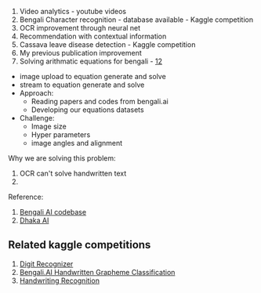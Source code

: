 1. Video analytics - youtube videos
2. Bengali Character recognition - database available - Kaggle competition
3. OCR improvement through neural net
4. Recommendation with contextual information
5. Cassava leave disease detection - Kaggle competition
6. My previous publication improvement
7. Solving arithmatic equations for bengali - [1](https://bengali.ai/datasets/)[2](https://bengali.ai/lesson/eda-part-1-getting-familiar-with-the-data/)
  - image upload to equation generate and solve
  - stream to equation generate and solve
  - Approach:
    - Reading papers and codes from bengali.ai
    - Developing our equations datasets
  - Challenge:
    - Image size
    - Hyper parameters
    - image angles and alignment
    
Why we are solving this problem:
1. OCR can't solve handwritten text
2. 
    
Reference:
1. [Bengali AI codebase](https://github.com/sammyamajumdar/bengaliAI/blob/master/Bangla_Classifier_FULL.ipynb)
2. [Dhaka AI](https://colab.research.google.com/drive/1pi4foPL7Cg0sA7_ri52yu5sd6zjTXU2m?usp=sharing&fbclid=IwAR0JnMhQiqer_TcFZXBcuobl6TYL6ImoPZxwKuuFR9DSZ7FESQcqjQwxkqw#scrollTo=iiFhIDozx0Pv)

## Related kaggle competitions
1. [Digit Recognizer](https://www.kaggle.com/c/digit-recognizer)
2. [Bengali.AI Handwritten Grapheme Classification](https://www.kaggle.com/c/bengaliai-cv19)
3. [Handwriting Recognition](https://www.kaggle.com/landlord/handwriting-recognition)
